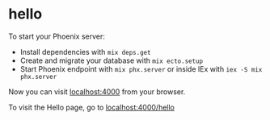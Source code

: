 # hello
To start your Phoenix server:

- Install dependencies with `mix deps.get`
- Create and migrate your database with `mix ecto.setup`
- Start Phoenix endpoint with `mix phx.server` or inside IEx with `iex -S mix phx.server`

Now you can visit [localhost:4000](http://localhost:4000/) from your browser.

To visit the Hello page, go to [localhost:4000/hello](http://localhost:4000/hello)
